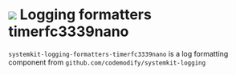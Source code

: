 # ![](https://fonts.gstatic.com/s/i/materialiconsoutlined/flare/v4/24px.svg) Logging formatters timerfc3339nano
`systemkit-logging-formatters-timerfc3339nano` is a log formatting component from `github.com/codemodify/systemkit-logging`
